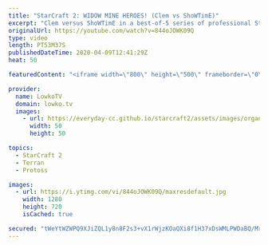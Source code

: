 ```yaml
---
title: "StarCraft 2: WIDOW MINE HEROES! (Clem vs ShoWTimE)"
excerpt: "Clem versus ShoWTimE in a best-of-5 series of professional StarCraft 2. A great series between two of the best pro gamers in SC2. In this series we see a variety of openers from both players. ShoWTimE goes for Stargate, Twilight and Robotics openers. Clem focuses primarily on Marines and Marauders, but"
originalUrl: https://youtube.com/watch?v=844oJOWK09Q
type: video
length: PT53M37S
publishedDateTime: 2020-04-09T12:41:29Z
heat: 50

featuredContent: "<iframe width=\"800\" height=\"500\" frameborder=\"0\" src=\"https://www.youtube.com/embed/844oJOWK09Q\" allow=\"accelerometer; autoplay; encrypted-media; gyroscope; picture-in-picture\" allowfullscreen></iframe>"

provider:
  name: LowkoTV
  domain: lowko.tv
  images:
    - url: https://everyday-cc.github.io/starcraft2/assets/images/organizations/lowko.tv-50x50.jpg
      width: 50
      height: 50

topics:
  - StarCraft 2
  - Terran
  - Protoss

images:
  - url: https://i.ytimg.com/vi/844oJOWK09Q/maxresdefault.jpg
    width: 1280
    height: 720
    isCached: true

secured: "tWeYtWZWPQ9XJiZQL1y8n8F2s3+vX1rWjzKOaQXi8f1H37xDsWMLPWDaBQ/MrUM7L/nX9skT0HLKcKfjZhsxZ5v1fTrskIVHCzrEhnh/qH2VsuNm9O0vm7u9FRK2hADkdnodovW0gTWtETpx1bynpIxIXye4PfyEoQ8kXIo3UW2UdLX6Ye1nKRP9dXPcCYdG/h+FhCGm50WBD3uYkmN4r0s+orKrCzkx8V9DEl3O5gLEyWqScQbS/qdRuQjBOTO5u1HbJCVka/leUhG2dJkXVbY3pi/jFmP2yl0N2yvEVtNDCkADuzyHrueJOXdul9UlIcO2iXNG8uNPyieualWBlUIng39n9+Z94SqOSJjU1fpOL4Iaig9BeUbfW7xYbUMovbjegomtn7ryBMCVyl+KvzZjlz4xxd6HZtIUNdFzgu7pTreY0nJF8gF4xTYbok8c;+mYX+SakH5u5gMXiMSLTxA=="
---
```


